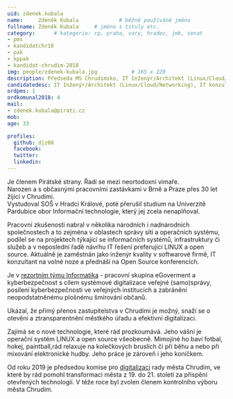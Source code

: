 ```yaml
---
uid: zdenek.kubala
name:     Zdeněk Kubala      		# běžně používáné jméno
fullname: Zdeněk Kubala		# jméno s tituly etc.
category:      # kategorie: rp, praha, vary, hradec, jmk, senat
- pms
- kandidatchr18
- pak
- kppak
- kandidat-chrudim-2018
img: people/zdenek-kubala.jpg           # 165 x 220
description: Předseda MS Chrudimsko, IT Inženýr/Architekt (Linux/Cloud/Networking) a konzultant, zástupce vedoucího technického odboru # kratký popis, max 160 znaků
candidatedesc: IT Inženýr/Architekt (Linux/Cloud/Networking), IT konzultant 
ordpms: 1
ordkomunal2018: 4
mail:
- zdenek.kubala@pirati.cz
mob: 
age: 33

profiles:
  github: djz88
  facebook: 
  twitter:
  linkedin:
---
```

Je členem Pirátské strany. Řadí se mezi neortodoxní vimaře.  
Narozen a s občasnými pracovními zastávkami v Brně a Praze přes 30 let žijící v Chrudimi.  
Vystudoval SOŠ v Hradci Králové, poté přerušil studium na Univerzitě Pardubice obor Informační technologie, který jej zcela nenaplňoval.  

Pracovní zkušenosti nabral v několika národních i nadnárodních společnostech a to zejména v oblastech správy sítí a operačních systému, podílel se na projektech týkající se informačních systémů, infrastruktury či služeb a v neposlední řadě návrhu IT řešení preferující LINUX a open source. Aktuálně je zaměstnán jako inženýr kvality v softwarové firmě, IT konzultant na volné noze a přednáší na Open Source konferencích. 

Je v [rezortním týmu Informatika](https://www.pirati.cz/pripoj-se/informatika/) - pracovní skupina eGoverment a kyberbezpečnost s cílem systémové digitalizace veřejné (samo)správy, posílení kyberbezpečnosti ve veřejných institucích a zabránění neopodstatněnému plošnému šmírování občanů.

Ukázal, že přímý přenos zastupitelstva v Chrudimi je možný, snaží se o otevění a ztransparentnění městkého úřadu a efektivní digitalizaci.

Zajímá se o nové technologie, které rád prozkoumává. Jeho vášní je operační systém LINUX a open source všeobecně. Mimojiné ho baví fotbal, hokej, paintball,rád relaxuje na kolečkových bruslích či při běhu a nebo při mixování elektronické hudby. Jeho práce je zároveň i jeho koníčkem.

Od roku 2019 je předsedou komise pro [digitalizaci](https://forum.pirati.cz/viewtopic.php?f=775&t=46608) rady města Chrudim, ve které by rád pomohl transformaci města z 19. do 21. století za přispění otevřených technologií. V téže roce byl zvolen členem kontrolního výboru města Chrudim.

